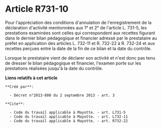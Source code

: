 # Article R731-10

Pour l'appréciation des conditions d'annulation de l'enregistrement de la déclaration d'activité mentionnées aux 1° et 2° de
l'article L. 731-5, les prestations examinées sont celles qui correspondent aux recettes figurant dans le dernier bilan
pédagogique et financier adressé par le prestataire au préfet en application des articles L. 732-11 et R. 732-22 à R. 732-24
et aux recettes perçues entre la date de la fin de ce bilan et la date du contrôle. 

Lorsque le prestataire vient de déclarer son activité et n'est donc pas tenu de dresser le bilan pédagogique et financier,
l'examen porte sur les prestations réalisées jusqu'à la date du contrôle.

**Liens relatifs à cet article**

	**Créé par**:

	  - Décret n°2013-800 du 2 septembre 2013 - art. 3

	**Cite**:

	  - Code du travail applicable à Mayotte. - art. L731-5
	  - Code du travail applicable à Mayotte. - art. L732-11
	  - Code du travail applicable à Mayotte. - art. R732-22

